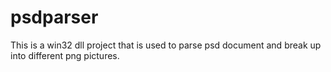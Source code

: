 psdparser
=========

This is a win32 dll project that is used to parse psd document and break up into different png pictures.
